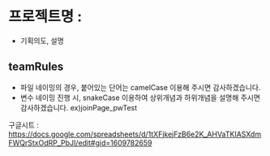 # 프로젝트명 :
- 기획의도, 설명

## teamRules
- 파일 네이밍의 경우, 붙어있는 단어는 camelCase 이용해 주시면 감사하겠습니다.
- 변수 네이밍 진행 시, snakeCase 이용하여 상위개념과 하위개념을 설명해 주시면 감사하겠습니다.
  ex)joinPage_pwTest 

구글시트 : https://docs.google.com/spreadsheets/d/1tXFjkejFzB6e2K_AHVaTKIASXdmFWQrStxOdRP_PbJI/edit#gid=1609782659
